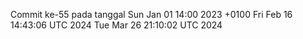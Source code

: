 Commit ke-55 pada tanggal Sun Jan 01 14:00 2023 +0100
Fri Feb 16 14:43:06 UTC 2024
Tue Mar 26 21:10:02 UTC 2024
